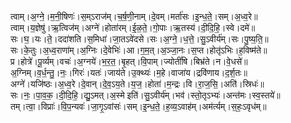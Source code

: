 

  
त्वाम्।अ॒ग्ने॒।म॒नी॒षिणः॑।स॒म्ऽराज॑म्।च॒र्ष॒णी॒नाम्।दे॒वम्।मर्ता॑सः।इ॒न्ध॒ते॒।सम्।अ॒ध्व॒रे॥  
त्वाम्।य॒ज्ञेषु॑।ऋ॒त्विज॑म्।अग्ने॑।होता॑रम्।ई॒ळ॒ते॒।गो॒पाः।ऋ॒तस्य॑।दी॒दि॒हि॒।स्वे।दमे॑॥  
सः।घ॒।यः।ते॒।ददा॑शति।स॒मिधा॑।जा॒तऽवे॑दसे।सः।अ॒ग्ने॒।ध॒त्ते॒।सु॒ऽवीर्य॑म्।सः।पु॒ष्य॒ति॒॥  
सः।के॒तुः।अ॒ध्व॒राणा॑म्।अ॒ग्निः।दे॒वेभिः॑।आ।ग॒म॒त्।अ॒ञ्जा॒नः।स॒प्त।होतृ॑ऽभिः।ह॒विष्म॑ते॥  
प्र।होत्रे॑।पू॒र्व्यम्।वचः॑।अ॒ग्नये॑।भ॒र॒त॒।बृ॒हत्।वि॒पाम्।ज्योतीं॑षि।बिभ्र॑ते।न।वे॒धसे॑॥  
अ॒ग्निम्।व॒र्ध॒न्तु॒।नः॒।गिरः॑।यतः॑।जाय॑ते।उ॒क्थ्यः॑।म॒हे।वाजा॑य।द्रवि॑णाय।द॒र्श॒तः॥  
अग्ने॑।यजि॑ष्ठः।अ॒ध्व॒रे।दे॒वान्।दे॒व॒ऽय॒ते।य॒ज॒।होता॑।म॒न्द्रः।वि।रा॒ज॒सि॒।अति॑।स्रिधः॑॥  
सः।नः॒।पा॒व॒क॒।दी॒दि॒हि॒।द्यु॒ऽमत्।अ॒स्मे इति॑।सु॒ऽवीर्य॑म्।भव॑।स्तो॒तृऽभ्यः॑।अन्त॑मः।स्व॒स्तये॑॥  
तम्।त्वा॒।विप्राः॑।वि॒प॒न्यवः॑।जा॒गृ॒ऽवांसः॑।सम्।इ॒न्ध॒ते॒।ह॒व्य॒ऽवाह॑म्।अम॑र्त्यम्।स॒हः॒ऽवृध॑म्॥  
